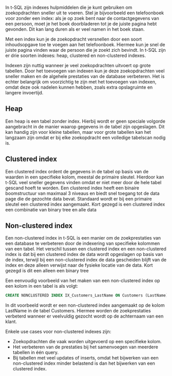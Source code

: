 In t-SQL zijn indexes hulpmiddelen die je kunt gebruiken om zoekopdrachten sneller uit te voeren. Stel je bijvoorbeeld een telefoonboek voor zonder een index: als je op zoek bent naar de contactgegevens van een persoon, moet je het boek doorbladeren tot je de juiste pagina hebt gevonden. Dit kan lang duren als er veel namen in het boek staan.

Met een index kun je de zoekopdracht versnellen door een soort inhoudsopgave toe te voegen aan het telefoonboek. Hiermee kun je snel de juiste pagina vinden waar de persoon die je zoekt zich bevindt. In t-SQL zijn er drie soorten indexes: heap, clustered en non-clustered indexes.

Indexen zijn nuttig wanneer je veel zoekopdrachten uitvoert op grote tabellen. Door het toevoegen van indexen kun je deze zoekopdrachten veel sneller maken en de algehele prestaties van de database verbeteren. Het is echter belangrijk om voorzichtig te zijn met het toevoegen van indexen, omdat deze ook nadelen kunnen hebben, zoals extra opslagruimte en langere invoertijd.

## Heap

Een heap is een tabel zonder index. Hierbij wordt er geen speciale volgorde aangebracht in de manier waarop gegevens in de tabel zijn opgeslagen. Dit kan handig zijn voor kleine tabellen, maar voor grote tabellen kan het langzaam zijn omdat er bij elke zoekopdracht een volledige tabelscan nodig is.

## Clustered index

Een clustered index ordent de gegevens in de tabel op basis van de waarden in een specifieke kolom, meestal de primaire sleutel. Hierdoor kan t-SQL veel sneller gegevens vinden omdat er niet meer door de hele tabel gescand hoeft te worden. Een clustered index heeft een binaire boomstructuur van maximaal 3 niveaus en biedt snel toegang tot de data page die de gezochte data bevat. Standaard wordt er bij een primaire sleutel een clustered index aangemaakt. Kort gezegd is een clustered index een combinatie van binary tree en alle data

## Non-clustered index

Een non-clustered index in t-SQL is een manier om de zoekprestaties van een database te verbeteren door de indexering van specifieke kolommen van een tabel. Het verschil tussen een clustered index en een non-clustered index is dat bij een clustered index de data wordt opgeslagen op basis van de index, terwijl bij een non-clustered index de data gescheiden blijft van de index en deze alleen verwijst naar de fysieke locatie van de data. Kort gezegd is dit een alleen een binary tree 

Een eenvoudig voorbeeld van het maken van een non-clustered index op een kolom in een tabel is als volgt:

```sql
CREATE NONCLUSTERED INDEX IX_Customers_LastName ON Customers (LastName);
```

In dit voorbeeld wordt er een non-clustered index aangemaakt op de kolom LastName in de tabel Customers. Hiermee worden de zoekprestaties verbeterd wanneer er veelvuldig gezocht wordt op de achternaam van een klant.

Enkele use cases voor non-clustered indexes zijn:

-   Zoekopdrachten die vaak worden uitgevoerd op een specifieke kolom.
-   Het verbeteren van de prestaties bij het samenvoegen van meerdere tabellen in één query.
-   Bij tabellen met veel updates of inserts, omdat het bijwerken van een non-clustered index minder belastend is dan het bijwerken van een clustered index.